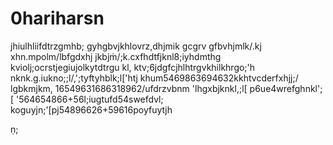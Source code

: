 # 0hariharsn
jhiulhliifdtrzgmhb;
gyhgbvjkhlovrz,dhjmik
gcgrv gfbvhjmlk/.kj
xhn.mpolm/lbfgdxhj
jkbjṁ/;k.cxfhdtfjknl8;iyhdmthg
kviolj;ocrstjegiujolkytdtrgu kl,
ktv;6jdgfcjhlhtrgvkhilkhrgo;'h
nknk.g.iukno;;l/,';tyftyhblk;l['htj
khum5469863694632kkhtvcderfxhjj;/
lgbkmjkm,
16549631686318962/ufdrzvbnm
'lhgxbjknkl,;l[
p6ue4wrefghnkl';[
'564654866+56l;iugtufd54swefdvl;
koguyjn;'[pj54896626+59616poyfuytjh

ṇ;
